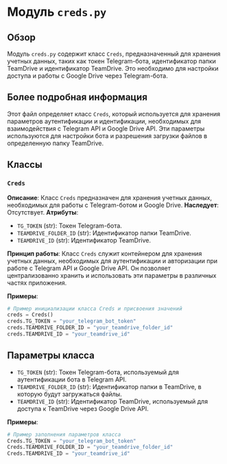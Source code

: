 # Модуль `creds.py`

## Обзор

Модуль `creds.py` содержит класс `Creds`, предназначенный для хранения учетных данных, таких как токен Telegram-бота, идентификатор папки TeamDrive и идентификатор TeamDrive. Это необходимо для настройки доступа и работы с Google Drive через Telegram-бота.

## Более подробная информация

Этот файл определяет класс `Creds`, который используется для хранения параметров аутентификации и идентификации, необходимых для взаимодействия с Telegram API и Google Drive API. Эти параметры используются для настройки бота и разрешения загрузки файлов в определенную папку TeamDrive.

## Классы

### `Creds`

**Описание**: Класс `Creds` предназначен для хранения учетных данных, необходимых для работы с Telegram-ботом и Google Drive.
**Наследует**: Отсутствует.
**Атрибуты**:
- `TG_TOKEN` (str): Токен Telegram-бота.
- `TEAMDRIVE_FOLDER_ID` (str): Идентификатор папки TeamDrive.
- `TEAMDRIVE_ID` (str): Идентификатор TeamDrive.

**Принцип работы**:
Класс `Creds` служит контейнером для хранения учетных данных, необходимых для аутентификации и авторизации при работе с Telegram API и Google Drive API. Он позволяет централизованно хранить и использовать эти параметры в различных частях приложения.

**Примеры**:

```python
# Пример инициализации класса Creds и присвоения значений
creds = Creds()
creds.TG_TOKEN = "your_telegram_bot_token"
creds.TEAMDRIVE_FOLDER_ID = "your_teamdrive_folder_id"
creds.TEAMDRIVE_ID = "your_teamdrive_id"
```

## Параметры класса

- `TG_TOKEN` (str): Токен Telegram-бота, используемый для аутентификации бота в Telegram API.
- `TEAMDRIVE_FOLDER_ID` (str): Идентификатор папки в TeamDrive, в которую будут загружаться файлы.
- `TEAMDRIVE_ID` (str): Идентификатор TeamDrive, используемый для доступа к TeamDrive через Google Drive API.

**Примеры**:

```python
# Пример заполнения параметров класса
Creds.TG_TOKEN = "your_telegram_bot_token"
Creds.TEAMDRIVE_FOLDER_ID = "your_teamdrive_folder_id"
Creds.TEAMDRIVE_ID = "your_teamdrive_id"